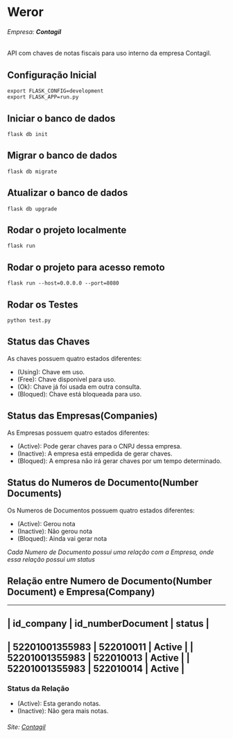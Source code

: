 # Weror
###### Empresa: **Contagil**

API com chaves de notas fiscais para uso interno da empresa Contagil. 

## Configuração Inicial

```
export FLASK_CONFIG=development
export FLASK_APP=run.py
```

## Iniciar o banco de dados

```
flask db init
```

## Migrar o banco de dados

```
flask db migrate
```
## Atualizar o banco de dados

```
flask db upgrade
```

## Rodar o projeto localmente

```
flask run
```

## Rodar o projeto para acesso remoto

```
flask run --host=0.0.0.0 --port=8080
```

## Rodar os Testes

```
python test.py
```

## Status das Chaves

As chaves possuem quatro estados diferentes:

- (Using): Chave em uso.
- (Free): Chave disponivel para uso.
- (Ok): Chave já foi usada em outra consulta.
- (Bloqued): Chave está bloqueada para uso.

## Status das Empresas(Companies)

As Empresas possuem quatro estados diferentes:

- (Active): Pode gerar chaves para o CNPJ dessa empresa.
- (Inactive): A empresa está empedida de gerar chaves.
- (Bloqued): A empresa não irá gerar chaves por um tempo determinado.

## Status do Numeros de Documento(Number Documents)

Os Numeros de Documentos possuem quatro estados diferentes:

- (Active): Gerou nota
- (Inactive): Não gerou nota
- (Bloqued): Ainda vai gerar nota

_Cada Numero de Documento possui uma relação com a Empresa, onde essa relação possui um status_

## Relação entre Numero de Documento(Number Document) e Empresa(Company)

-----------------------------------------------
| id_company     | id_numberDocument | status |
-----------------------------------------------
| 52201001355983 | 522010011         | Active |
| 52201001355983 | 522010013         | Active |
| 52201001355983 | 522010014         | Active |
-----------------------------------------------

### Status da Relação

- (Active): Esta gerando notas.
- (Inactive): Não gera mais notas.

###### Site: [Contagil](http://www.contagilpb.com.br/)
